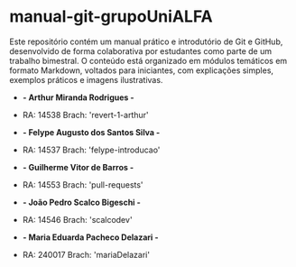 # manual-git-grupoUniALFA
Este repositório contém um manual prático e introdutório de Git e GitHub, desenvolvido de forma colaborativa por estudantes como parte de um trabalho bimestral. O conteúdo está organizado em módulos temáticos em formato Markdown, voltados para iniciantes, com explicações simples, exemplos práticos e imagens ilustrativas.

* __- Arthur Miranda Rodrigues -__  
- RA: 14538  Brach: 'revert-1-arthur'
* __- Felype Augusto dos Santos Silva -__  
- RA: 14537  Brach: 'felype-introducao'
* __- Guilherme Vitor de Barros -__  
- RA: 14553  Brach: 'pull-requests'
* __- João Pedro Scalco Bigeschi -__  
- RA: 14546  Brach: 'scalcodev'
* __- Maria Eduarda Pacheco Delazari -__  
- RA: 240017 Brach: 'mariaDelazari'